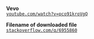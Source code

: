 
**Vevo**  
[`youtube.com/watch?v=pco91kroVgQ`](http://youtube.com/watch?v=pco91kroVgQ)

**Filename of downloaded file**  
[`stackoverflow.com/q/6955860`](http://stackoverflow.com/q/6955860)
